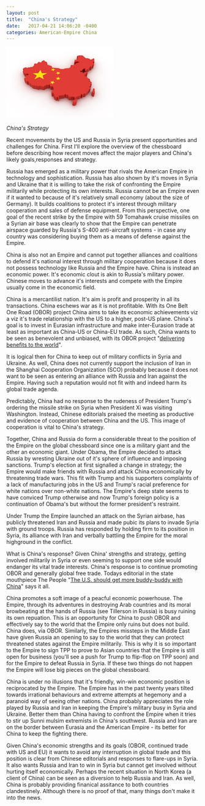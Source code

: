 ```yaml
---
layout: post
title:  "China's Strategy"
date:   2017-04-21 14:06:20 -0400
categories: American-Empire China 
---
```


![China](../assets/china.jpg)

*China's Strategy*

Recent movements by the US and Russia in Syria present opportunities and challenges for China.  First I'll explore the overview of the chessboard before describing how recent moves affect the major players and China's likely goals,responses and strategy. 

Russia has emerged as a military power that rivals the American Empire in technology and sophistication.  Russia has also shown by it's moves in Syria and Ukraine that it is willing to take the risk of confronting the Empire militarily while protecting its own interests.  Russia cannot be an Empire even if it wanted to because of it's relatively small economy (about the size of Germany).  It builds coalitions to protect it's interest through military cooperation and sales of defense equipment.  From this perspective, one goal of the recent strike by the Empire with 59 Tomahawk cruise missiles on a Syrian air base was clearly to show that the Empire can penetrate airspace guarded by Russia's S-400 anti-aircraft systems - in case any country was considering buying them as a means of defense against the Empire.  

<!--excerpt-->

China is also not an Empire and cannot put together alliances and coalitions to defend it's national interest through military cooperation because it does not possess technology like Russia and the Empire have.  China is instead an economic power.  It's economic clout is akin to Russia's military power.  Chinese moves to advance it's interests and compete with the Empire usually come in the economic field.  

China is a mercantilist nation.  It's aim is profit and prosperity in all its transactions. China eschews war as it is not profitable.  With its One Belt One Road (OBOR) project China aims to take its economic achievements viz a viz it's trade relationship with the US to a higher, post-US plane.  China's goal is to invest in Eurasian infrastructure and make inter-Eurasion trade at least as important as China-US or China-EU trade.  As such, China wants to be seen as benevolent and unbiased, with its OBOR project "[delivering benefits to the world](http://en.people.cn/n3/2017/0416/c90000-9203447.html "People Daily")". 

It is logical then for China to keep out of military conflicts in Syria and Ukraine.  As well, China does not currently support the inclusion of Iran in the Shanghai Cooperation Organization (SCO)  probably because it does not want to be seen as entering an alliance with Russia and Iran against the Empire.  Having such a reputation would not fit with and indeed harm its global trade agenda. 

Predictably, China had no response to the rudeness of President Trump's ordering the missile strike on Syria when President Xi was visiting Washington.  Instead, Chinese editorials praised the meeting as productive and evidence of cooperation between China and the US.  This image of cooperation is vital to China's strategy.  

Together, China and Russia do form a considerable threat to the position of the Empire on the global chessboard since one is a military giant and the other an economic giant.  Under Obama, the Empire decided to attack Russia by wresting Ukraine out of it's sphere of influence and imposing sanctions. Trump's election at first signalled a change in strategy; the Empire would make friends with Russia and attack China economically by threatening trade wars.  This fit with Trump and his supporters complaints of a lack of manufacturing jobs in the US and Trump's racial preference for white nations over non-white nations. The Empire's deep state seems to have conviced Trump otherwise and now Trump's foreign policy is a continuation of Obama's but without the former president's restraint.  

Under Trump the Empire launched an attack on the Syrian airbase, has publicly threatened Iran and Russia and made pubic its plans to invade Syria with ground troops.  Russia has responded by holding firm to its position in Syria, its alliance with Iran and verbally battling the Empire for the moral highground in the conflict.  

What is China's response?  Given China' strengths and strategy, getting involved militarily in Syria or even seeming to support one side would endanger its vital trade interests.  China's response is to continue promoting OBOR and generally global free trade.  Todays editorial in the state mouthpiece The People "[The U.S. should get more buddy-buddy with China](http://en.people.cn/n3/2017/0420/c90000-9205581.html)" says it all. 

China promotes a soft image of a peacful economic powerhouse.  The Empire, through its adventures in destroying Arab countries and its moral browbeating at the hands of Russia (see Tillerson in Russia) is busy ruining its own repuation.  This is an opportunity for China to push OBOR and effectively say to the world that the Empire only ruins but does not build.  China does, via OBOR.  Similarly, the Empires missteps in the Middle East have given Russia an opening to say to the world that they can protect threatened states against the Empire militarily.  This is why it is so important to the Empire to sign TPP to prove to Asian countries that the Empire is still open for business (you'll see a push for Trump to flip-flop on TPP soon) and for the Empire to defeat Russia in Syria.  If these two things do not happen the Empire will lose big pieces on the global chessboard.  

China is under no illusions that it's friendly, win-win economic position is reciprocated by the Empire.  The Empire has in the past twenty years tilted towards irrational behaviours and extreme attempts at hegemony and a paranoid way of seeing other nations. China probably appreciates the role played by Russia and Iran in keeping the Empire's military busy in Syria and Ukraine.  Better them than China having to confront the Empire when it tries to stir up Sunni mulsim extremists in China's southwest.  Russia and Iran are on the border between Eurasia and the American Empire - its better for China to keep the fighting there. 

Given China's economic strengths and its goals (OBOR, continued trade with US and EU) it wants to avoid any interruption in global trade and this position is clear from Chinese editorials and responses to flare-ups in Syria.  It also wants Russia and Iran to win in Syria but cannot get involved without hurting itself economically.  Perhaps the recent situation in North Korea (a client of China) can be seen as a diversion to help Russia and Iran. As well, China is probably providing finanical assitance to both countries clandestinely.  Although there is no proof of that, many things don't make it into the  news. 


